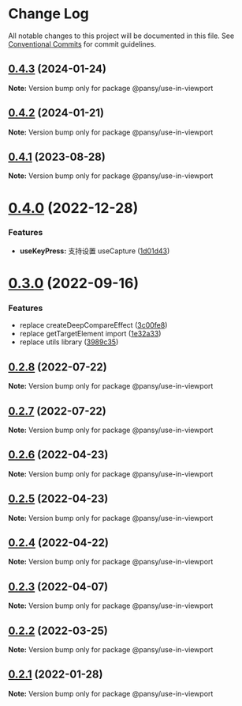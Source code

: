 # Change Log

All notable changes to this project will be documented in this file.
See [Conventional Commits](https://conventionalcommits.org) for commit guidelines.

## [0.4.3](https://github.com/pansyjs/react-hooks/compare/@pansy/use-in-viewport@0.4.2...@pansy/use-in-viewport@0.4.3) (2024-01-24)

**Note:** Version bump only for package @pansy/use-in-viewport





## [0.4.2](https://github.com/pansyjs/react-hooks/compare/@pansy/use-in-viewport@0.4.1...@pansy/use-in-viewport@0.4.2) (2024-01-21)

**Note:** Version bump only for package @pansy/use-in-viewport





## [0.4.1](https://github.com/pansyjs/react-hooks/compare/@pansy/use-in-viewport@0.4.0...@pansy/use-in-viewport@0.4.1) (2023-08-28)

**Note:** Version bump only for package @pansy/use-in-viewport





# [0.4.0](https://github.com/pansyjs/react-hooks/compare/@pansy/use-in-viewport@0.3.0...@pansy/use-in-viewport@0.4.0) (2022-12-28)


### Features

* **useKeyPress:** 支持设置 useCapture ([1d01d43](https://github.com/pansyjs/react-hooks/commit/1d01d436a1fc1fb2c6d7d143b6207f3cd4810f81))





# [0.3.0](https://github.com/pansyjs/react-hooks/compare/@pansy/use-in-viewport@0.2.8...@pansy/use-in-viewport@0.3.0) (2022-09-16)


### Features

* replace createDeepCompareEffect ([3c00fe8](https://github.com/pansyjs/react-hooks/commit/3c00fe8a33cac410f0c3d245e84027ca01431943))
* replace getTargetElement import ([1e32a33](https://github.com/pansyjs/react-hooks/commit/1e32a33d9c47c69ea328e9556b97fee6110dcfaa))
* replace utils library ([3989c35](https://github.com/pansyjs/react-hooks/commit/3989c35e2bb5bf96f538e1b2c78aa306c63541e3))





## [0.2.8](https://github.com/pansyjs/react-hooks/compare/@pansy/use-in-viewport@0.2.7...@pansy/use-in-viewport@0.2.8) (2022-07-22)

**Note:** Version bump only for package @pansy/use-in-viewport





## [0.2.7](https://github.com/pansyjs/react-hooks/compare/@pansy/use-in-viewport@0.2.6...@pansy/use-in-viewport@0.2.7) (2022-07-22)

**Note:** Version bump only for package @pansy/use-in-viewport





## [0.2.6](https://github.com/pansyjs/react-hooks/compare/@pansy/use-in-viewport@0.2.5...@pansy/use-in-viewport@0.2.6) (2022-04-23)

**Note:** Version bump only for package @pansy/use-in-viewport





## [0.2.5](https://github.com/pansyjs/react-hooks/compare/@pansy/use-in-viewport@0.2.4...@pansy/use-in-viewport@0.2.5) (2022-04-23)

**Note:** Version bump only for package @pansy/use-in-viewport





## [0.2.4](https://github.com/pansyjs/react-hooks/compare/@pansy/use-in-viewport@0.2.3...@pansy/use-in-viewport@0.2.4) (2022-04-22)

**Note:** Version bump only for package @pansy/use-in-viewport





## [0.2.3](https://github.com/pansyjs/react-hooks/compare/@pansy/use-in-viewport@0.2.2...@pansy/use-in-viewport@0.2.3) (2022-04-07)

**Note:** Version bump only for package @pansy/use-in-viewport





## [0.2.2](https://github.com/pansyjs/react-hooks/compare/@pansy/use-in-viewport@0.2.1...@pansy/use-in-viewport@0.2.2) (2022-03-25)

**Note:** Version bump only for package @pansy/use-in-viewport





## [0.2.1](https://github.com/pansyjs/react-hooks/compare/@pansy/use-in-viewport@0.2.0...@pansy/use-in-viewport@0.2.1) (2022-01-28)

**Note:** Version bump only for package @pansy/use-in-viewport
